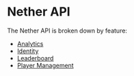 # Nether API

The Nether API is broken down by feature:

* [Analytics](analytics/README.md)
* [Identity](identity/README.md)
* [Leaderboard](leaderboard/README.md)
* [Player Management](player-management/README.md)